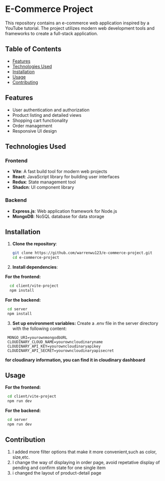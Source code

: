 # E-Commerce Project

This repository contains an e-commerce web application inspired by a YouTube tutorial. The project utilizes modern web development tools and frameworks to create a full-stack application.

## Table of Contents

- [Features](#features)
- [Technologies Used](#technologies-used)
- [Installation](#installation)
- [Usage](#usage)
- [Contributing](#contributing)

## Features

- User authentication and authorization
- Product listing and detailed views
- Shopping cart functionality
- Order management
- Responsive UI design

## Technologies Used

### Frontend

- **Vite**: A fast build tool for modern web projects
- **React**: JavaScript library for building user interfaces
- **Redux**: State management tool
- **Shadcn**: UI component library

### Backend

- **Express.js**: Web application framework for Node.js
- **MongoDB**: NoSQL database for data storage

## Installation

1. **Clone the repository**:

   ```bash
   git clone https://github.com/warrenwu123/e-commerce-project.git
   cd e-commerce-project

2. **Install dependencies**:

**For the frontend:**
 ```bash
   cd client/vite-project
   npm install
 ```

**For the backend:**
  ```bash
   cd server
   npm install
  ```


3. **Set up environment variables:**
  Create a .env file in the server directory with the following content:

  ```
   MONGO_URI=yourownmongodbURL
   CLOUDINARY_CLOUD_NAME=yourowncloudinaryname
   CLOUDINARY_API_KEY=yourowncloudinaryapikey
   CLOUDINARY_API_SECRET=yourowncloudinaryapisecret
```

**for cloudinary information, you can find it in cloudinary dashboard**

## Usage

**For the frontend:**
  ```bash
   cd client/vite-project
   npm run dev
  ```
**For the backend:**
  ```bash
   cd server
   npm run dev
  ```

## Contribution 
1. I added more filter options that make it more convenient,such as color, size,etc.
2. I change the way of displaying in order page, avoid repetative display of pending and confirm state for one single item
3. i changed the layout of product-detail page


  
 
